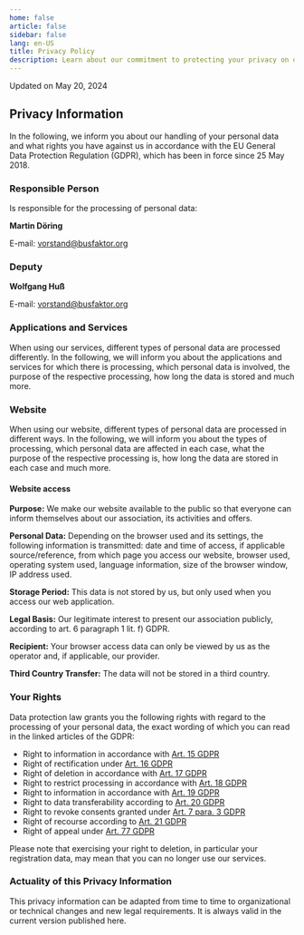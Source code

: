 ```yaml
---
home: false
article: false
sidebar: false
lang: en-US
title: Privacy Policy
description: Learn about our commitment to protecting your privacy on our website. Please read our privacy policy to understand how we handle your data.
---
```


Updated on May 20, 2024

## Privacy Information

In the following, we inform you about our handling of your personal data and what rights you have against us in accordance with the EU General Data Protection Regulation (GDPR), which has been in force since 25 May 2018.

### Responsible Person

Is responsible for the processing of personal data:

<!-- markdownlint-disable-next-line no-emphasis-as-heading -->
**Martin Döring**

E-mail: <vorstand@busfaktor.org>

### Deputy

<!-- markdownlint-disable-next-line no-emphasis-as-heading -->
**Wolfgang Huß**

E-mail: <vorstand@busfaktor.org>

### Applications and Services

When using our services, different types of personal data are processed differently. In the following, we will inform you about the applications and services for which there is processing, which personal data is involved, the purpose of the respective processing, how long the data is stored and much more.

### Website

When using our website, different types of personal data are processed in different ways. In the following, we will inform you about the types of processing, which personal data are affected in each case, what the purpose of the respective processing is, how long the data are stored in each case and much more.

#### Website access

**Purpose:** We make our website available to the public so that everyone can inform themselves about our association, its activities and offers.

**Personal Data:** Depending on the browser used and its settings, the following information is transmitted: date and time of access, if applicable source/reference, from which page you access our website, browser used, operating system used, language information, size of the browser window, IP address used.

**Storage Period:** This data is not stored by us, but only used when you access our web application.

**Legal Basis:** Our legitimate interest to present our association publicly, according to art. 6 paragraph 1 lit. f) GDPR.

**Recipient:** Your browser access data can only be viewed by us as the operator and, if applicable, our provider.

**Third Country Transfer:** The data will not be stored in a third country.

<!-- #### Session Cookies

**Purpose:** We use a cookie for navigation on our website

**Personal Data:** A session cookie, starting with busfaktor

**Storage Period:** Half an hour after the last access

**Legal Basis:** Our legitimate interest to present our association publicly, according to art. 6 paragraph 1 lit. f) GDPR.

**Recipient:** Only you, saved in your browser

**Forwarding to Third Parties:** None

**Third Country Transfer:** None -->

### Your Rights

Data protection law grants you the following rights with regard to the processing of your personal data, the exact wording of which you can read in the linked articles of the GDPR:

- Right to information in accordance with [Art. 15 GDPR](https://gdpr-info.eu/art-15-gdpr/)
- Right of rectification under [Art. 16 GDPR](https://gdpr-info.eu/art-16-gdpr/)
- Right of deletion in accordance with [Art. 17 GDPR](https://gdpr-info.eu/art-17-gdpr/)
- Right to restrict processing in accordance with [Art. 18 GDPR](https://gdpr-info.eu/art-18-gdpr/)
- Right to information in accordance with [Art. 19 GDPR](https://gdpr-info.eu/art-19-gdpr/)
- Right to data transferability according to [Art. 20 GDPR](https://gdpr-info.eu/art-20-gdpr/)
- Right to revoke consents granted under [Art. 7 para. 3 GDPR](https://gdpr-info.eu/art-7-gdpr/)
- Right of recourse according to [Art. 21 GDPR](https://gdpr-info.eu/art-21-gdpr/)
- Right of appeal under [Art. 77 GDPR](https://gdpr-info.eu/art-77-gdpr/)

Please note that exercising your right to deletion, in particular your registration data, may mean that you can no longer use our services.

### Actuality of this Privacy Information

This privacy information can be adapted from time to time to organizational or technical changes and new legal requirements. It is always valid in the current version published here.
